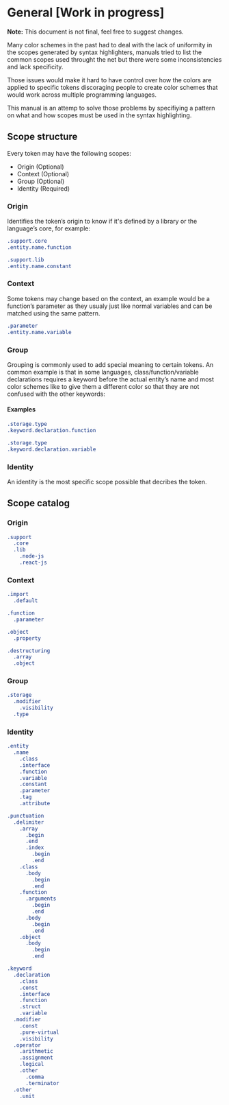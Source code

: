 # General [Work in progress]

**Note:** This document is not final, feel free to suggest changes.

Many color schemes in the past had to deal with the lack of uniformity in the
scopes generated by syntax highlighters, manuals tried to list the common scopes
used throught the net but there were some inconsistencies and lack specificity.

Those issues would make it hard to have control over how the colors are applied
to specific tokens discoraging people to create color schemes that would work
across multiple programming languages.

This manual is an attemp to solve those problems by specifiying a pattern on what
and how scopes must be used in the syntax highlighting.

## Scope structure

Every token may have the following scopes:

* Origin (Optional)
* Context (Optional)
* Group (Optional)
* Identity (Required)

### Origin

Identifies the token’s origin to know if it's defined by a library or the
language’s core, for example:

```css
.support.core
.entity.name.function

.support.lib
.entity.name.constant
```

### Context

Some tokens may change based on the context, an example would be a function’s
parameter as they usualy just like normal variables and can be matched using
the same pattern.

```css
.parameter
.entity.name.variable
```

### Group

Grouping is commonly used to add special meaning to certain tokens. An common
example is that in some languages, class/function/variable declarations requires
a keyword before the actual entity’s name and most color schemes like to give
them a different color so that they are not confused with the other keywords:

#### Examples

```css
.storage.type
.keyword.declaration.function

.storage.type
.keyword.declaration.variable
```

### Identity

An identity is the most specific scope possible that decribes the token.

## Scope catalog

### Origin

```css
.support
  .core
  .lib
    .node-js
    .react-js
```

### Context

```css
.import
  .default

.function
  .parameter

.object
  .property

.destructuring
  .array
  .object
```

### Group

```css
.storage
  .modifier
    .visibility
  .type
```

### Identity

```css
.entity
  .name
    .class
    .interface
    .function
    .variable
    .constant
    .parameter
    .tag
    .attribute

.punctuation
  .delimiter
    .array
      .begin
      .end
      .index
        .begin
        .end
    .class
      .body
        .begin
        .end
    .function
      .arguments
        .begin
        .end
      .body
        .begin
        .end
    .object
      .body
        .begin
        .end

.keyword
  .declaration
    .class
    .const
    .interface
    .function
    .struct
    .variable
  .modifier
    .const
    .pure-virtual
    .visibility
  .operator
    .arithmetic
    .assignment
    .logical
    .other
      .comma
      .terminator
  .other
    .unit
```
